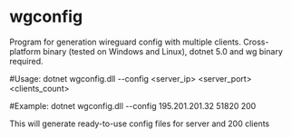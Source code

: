 # wgconfig
Program for generation wireguard config with multiple clients. Cross-platform binary (tested on Windows and Linux), dotnet 5.0 and wg binary required. 

#Usage:
dotnet wgconfig.dll --config <server_ip> <server_port> <clients_count>

#Example:
dotnet wgconfig.dll --config 195.201.201.32 51820 200

This will generate ready-to-use config files for server and 200 clients
